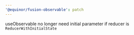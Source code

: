 ```yaml
---
'@equinor/fusion-observable': patch
---
```


useObservable no longer need initial parameter if reducer is `ReducerWithInitialState` 

